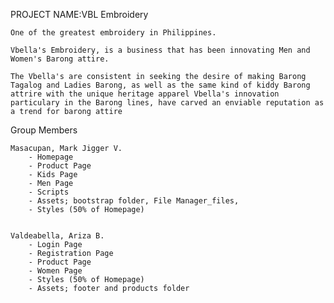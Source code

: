 PROJECT NAME:VBL Embroidery

    One of the greatest embroidery in Philippines.

    Vbella's Embroidery, is a business that has been innovating Men and Women's Barong attire.

    The Vbella's are consistent in seeking the desire of making Barong Tagalog and Ladies Barong, as well as the same kind of kiddy Barong attrire with the unique heritage apparel Vbella's innovation particulary in the Barong lines, have carved an enviable reputation as a trend for barong attire

Group Members

    Masacupan, Mark Jigger V.
        - Homepage
        - Product Page
        - Kids Page
        - Men Page
        - Scripts
        - Assets; bootstrap folder, File Manager_files,
        - Styles (50% of Homepage)


    Valdeabella, Ariza B.
        - Login Page
        - Registration Page
        - Product Page
        - Women Page
        - Styles (50% of Homepage)
        - Assets; footer and products folder
